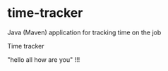# time-tracker
Java (Maven) application for tracking time on the job

Time tracker

"hello all how are you"
!!!
